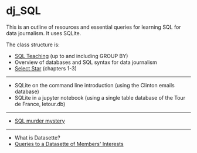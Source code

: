# dj_SQL

This is an outline of resources and essential queries for learning SQL for data journalism. It uses SQLite.

The class structure is:

- [SQL Teaching](https://www.sqlteaching.com/) (up to and including GROUP BY)
- Overview of databases and SQL syntax for data journalism
- [Select Star](https://selectstarsql.com/) (chapters 1-3)
---
- SQLite on the command line introduction (using the Clinton emails database)
- SQLite in a jupyter notebook (using a single table database of the Tour de France, letour.db)
---
- [SQL murder mystery](http://mystery.knightlab.com/index.html#experienced)
---
- What is Datasette?
- [Queries to a Datasette of Members' Interests](https://register-of-members-interests.datasettes.com/regmem)
